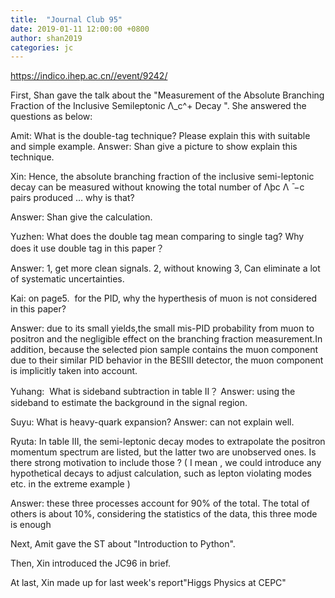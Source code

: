 ```yaml
---
title:  "Journal Club 95"
date: 2019-01-11 12:00:00 +0800
author: shan2019
categories: jc
---
```


<https://indico.ihep.ac.cn//event/9242/>

First, Shan gave the talk about the "Measurement of the Absolute Branching Fraction of the Inclusive Semileptonic Λ_c^+ Decay ".  She answered the questions as below:

Amit: What is the double-tag technique? Please explain this with suitable and simple example.
Answer: Shan give a picture to show explain this technique.

Xin: Hence, the absolute branching fraction of the inclusive semi-leptonic decay can be measured without knowing the total number of Λþc Λ ̄ −c pairs produced … why is that?


Answer: Shan give the calculation.


Yuzhen: What does the double tag mean comparing to single tag? Why does it use double tag in this paper？ 

Answer: 1, get more clean signals.
        2, without knowing 
        3, Can eliminate a lot of systematic uncertainties.


 Kai: on page5.  for the PID, why the hyperthesis of muon is not considered in this paper? 


Answer: due to its small yields,the small mis-PID probability
from muon to positron and the negligible effect on
the branching fraction measurement.In addition, because
the selected pion sample contains the muon component due to their similar PID behavior in the BESIII detector,
the muon component is implicitly taken into account.


Yuhang:  What is sideband subtraction in table II？
Answer: using the sideband to estimate the background in the signal region.

Suyu: What is heavy-quark expansion?
Answer: can not explain well.

Ryuta: In table III, the semi-leptonic decay modes to extrapolate the positron momentum spectrum are listed, but the latter two are unobserved ones. Is there strong motivation to include those ? 
( I mean , we could introduce any hypothetical decays to adjust calculation, such as lepton violating modes etc. in the extreme example ) 

Answer: these three processes account for 90% of the total. The total of others is about 10%, considering the statistics of the data, this three mode is enough 


Next, Amit  gave the ST about "Introduction to Python". 

Then, Xin introduced the JC96 in brief.

At last, Xin made up for last week's report"Higgs Physics at CEPC"

